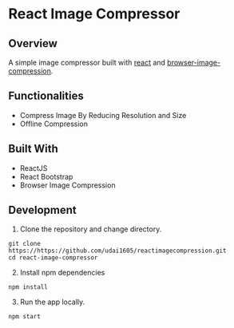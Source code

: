 # React Image Compressor

## Overview

A simple image compressor built with [react](https://reactjs.org/) and [browser-image-compression](https://www.npmjs.com/package/browser-image-compression).

## Functionalities

- Compress Image By Reducing Resolution and Size
- Offline Compression

## Built With

- ReactJS
- React Bootstrap
- Browser Image Compression

## Development

1. Clone the repository and change directory.

```
git clone https://https://github.com/udai1605/reactimagecompression.git
cd react-image-compressor
```

2. Install npm dependencies

```
npm install
```

3. Run the app locally.

```
npm start
```
